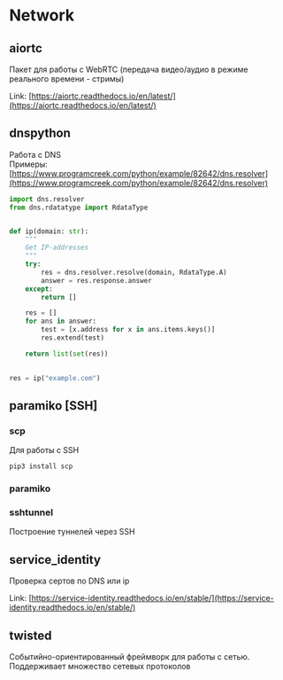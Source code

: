# Network

## aiortc

Пакет для работы с WebRTC (передача видео/аудио в режиме реального времени - стримы)

Link: [https://aiortc.readthedocs.io/en/latest/](https://aiortc.readthedocs.io/en/latest/)

## dnspython

Работа с DNS\
Примеры: [https://www.programcreek.com/python/example/82642/dns.resolver](https://www.programcreek.com/python/example/82642/dns.resolver)

```python
import dns.resolver
from dns.rdatatype import RdataType


def ip(domain: str):
    """
    Get IP-addresses
    """
    try:
        res = dns.resolver.resolve(domain, RdataType.A)
        answer = res.response.answer
    except:
        return []

    res = []
    for ans in answer:
        test = [x.address for x in ans.items.keys()]
        res.extend(test)

    return list(set(res))
    

res = ip("example.com")
```

## paramiko \[SSH]

### scp

Для работы с SSH

```
pip3 install scp
```

### paramiko

### sshtunnel

Построение туннелей через SSH

## service\_identity

Проверка сертов по DNS или ip

Link: [https://service-identity.readthedocs.io/en/stable/](https://service-identity.readthedocs.io/en/stable/)

## twisted

Событийно-ориентированный фреймворк для работы с сетью. Поддерживает множество сетевых протоколов
